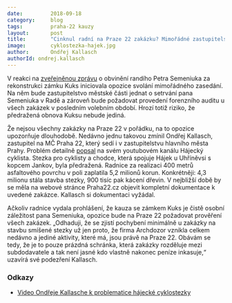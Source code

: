 ```yaml
---
date:         2018-09-18
category:     blog
tags:         praha-22 kauzy
layout:       post
title:        "Cinknul radní na Praze 22 zakázku? Mimořádné zastupitelstvo rozhodne o jeho osudu"
image:        cyklostezka-hajek.jpg
author:       Ondřej Kallasch
authorId: ondrej.kallasch
---
```


V reakci na [zveřejněnou zprávu](https://www.novinky.cz/krimi/482670-statni-zastupce-kvuli-rekonstrukci-kuksu-obzaloval-ctyri-lidi.html) o obvinění randího Petra Semeniuka za rekonstrukci zámku Kuks iniciovala opozice svolání mimořádného zasedání. Na něm bude zastupitelstvo městské části jednat o setrvání pana Semeniuka v Radě a zároveň bude požadovat provedení forenzního auditu u všech zakázek v posledním volebním období. Hrozí totiž riziko, že předražená obnova Kuksu nebude jediná.

Že nejsou všechny zakázky na Praze 22 v pořádku, na to opozice upozorňuje dlouhodobě. Nedávno jednu takovou zmínil Ondřej Kallasch, zastupitel na MČ Praha 22, který sedí i v zastupitelstvu hlavního města Prahy. Problém detailně [popsal](https://www.youtube.com/watch?v=MYcoWuIc4Ww) na svém youtubovém kanálu Hájecký cyklista. Stezka pro cyklisty a chodce, která spojuje Hájek u Uhříněvsi s kopcem Jankov, byla předražená. Radnice za realizaci 400 metrů asfaltového povrchu v poli zaplatila 5,2 milionů korun. Konkrétněji: 4,3 milionu stála stavba stezky, 900 tisíc pak kácení dřevin. V nejbližší době by se měla na webové stránce Praha22.cz objevit kompletní dokumentace k uvedené zakázce. Kallasch si dokumentaci vyžádal.

Ačkoliv radnice vydala prohlášení, že kauza se zámkem Kuks je čistě osobní záležitost pana Semeniuka, opozice bude na Praze 22 požadovat prověření všech zakázek. „Odhaduji, že se zjistí pochybení minimálně u zakázky na stavbu smíšené stezky už jen proto, že firma Archdozor vznikla celkem nedávno a jediné aktivity, které má, jsou právě na Praze 22. Obávám se tedy, že je to pouze prázdná schránka, která zakázky rozděluje mezi subdodavatele a tak není jasné kdo vlastně nakonec peníze inkasuje,“ uzavírá své podezření Kallasch.
 
### Odkazy

* [Video Ondřeje Kallasche k problematice hájecké cyklostezky](https://www.youtube.com/watch?v=MYcoWuIc4Ww)
